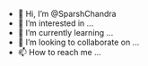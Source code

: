 - 👋 Hi, I’m @SparshChandra
- 👀 I’m interested in ...
- 🌱 I’m currently learning ...
- 💞️ I’m looking to collaborate on ...
- 📫 How to reach me ...

<!---
SparshChandra/SparshChandra is a ✨ special ✨ repository because its `README.md` (this file) appears on your GitHub profile.
You can click the Preview link to take a look at your changes.
--->
